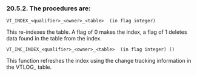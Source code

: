 <div id="procs" class="section">

<div class="titlepage">

<div>

<div>

### 20.5.2. The procedures are:

</div>

</div>

</div>

``` programlisting
VT_INDEX_<qualifier>_<owner>_<table>  (in flag integer)
```

This re-indexes the table. A flag of 0 makes the index, a flag of 1
deletes data found in the table from the index.

``` programlisting
VT_INC_INDEX_<qualifier>_<owner>_<table>  (in flag integer) ()
```

This function refreshes the index using the change tracking information
in the VTLOG\_ table.

</div>
